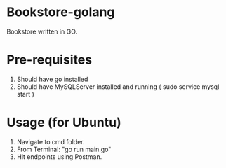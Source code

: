 # Bookstore-golang
Bookstore written in GO.

# Pre-requisites
1. Should have go installed
2. Should have MySQLServer installed and running ( sudo service mysql start )

# Usage (for Ubuntu)

1. Navigate to cmd folder.
2. From Terminal: "go run main.go"
3. Hit endpoints using Postman.

